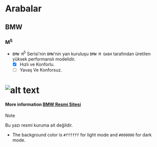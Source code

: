 # **Arabalar**
## **BMW**
### M<sup>5</sup>
  - `BMW M`<sup>5</sup> Serisi'nin `BMW`'nin yan kuruluşu `BMW M GmbH` tarafından üretilen yüksek performanslı modelidir. 
     - [x] Hızlı ve Konforlu.
     - [ ] Yavaş Ve Konforsuz.
# ![alt text](https://upload.wikimedia.org/wikipedia/commons/c/cf/2012_BMW_M5_--_2012_DC.JPG)
#### More information [BMW Resmi Sitesi](https://www.bmw.com.tr)
> [!Note]
> Bu yazı resmi kuruma ait değildir.
- The background color is `#ffffff` for light mode and `#000000` for dark mode.